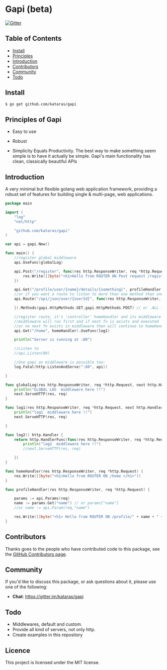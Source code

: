 # Gapi  (beta)
[![Gitter](https://badges.gitter.im/Join%20Chat.svg)](https://gitter.im/kataras/gapi?utm_source=badge&utm_medium=badge&utm_campaign=pr-badge)

## Table of Contents

- [Install](#install)
- [Principles](#principles-of-gapi)
- [Introduction](#introduction)
- [Contributors](#contributors)
- [Community](#community)
- [Todo](#todo)

## Install

```sh
$ go get github.com/kataras/gapi
```
## Principles of Gapi

- Easy to use

- Robust

- Simplicity Equals Productivity. The best way to make something seem simple is to have it actually be simple. Gapi's main functionality has clean, classically beautiful APIs

## Introduction

A very minimal but flexible golang web application framework, providing a robust set of features for building single & multi-page, web applications.

```go
package main

import (
	"log"
	"net/http"

	"github.com/kataras/gapi"
)

var api = gapi.New()

func main() {
	//register global middleware
	api.UseFunc(globalLog)

	api.Post("/register", func(res http.ResponseWriter, req *http.Request) {
		res.Write([]byte("<h1>Hello from ROUTER ON Post request /register </h1>"))
	})

	api.Get("/profile/user/{name}/details/{something}", profileHandler) // Parameters
	//or if you want a route to listen to more than one method than one you can do that:
	api.Route("/api/json/user/{userId}", func(res http.ResponseWriter, req *http.Request) {

	}).Methods(gapi.HttpMethods.GET,gapi.HttpMethods.POST) // or .ALL if you want all (get,post,head,put,options,delete,patch...)

	//register route, it's 'controller' homeHandler and its middleware log1,
	//middleware will run first and if next fn is exists and executed
	//or no next fn exists in middleware then will continue to homeHandler
	api.Get("/home", homeHandler).UseFunc(log1)

	println("Server is running at :80")

	//Listen to
	//api.Listen(80)

	//Use gapi as middleware is possible too:
	log.Fatal(http.ListenAndServe(":80", api))

}

func globalLog(res http.ResponseWriter, req *http.Request, next http.HandlerFunc) {
	println("GLOBAL LOG  middleware here !!")
	next.ServeHTTP(res, req)
}

func log1(res http.ResponseWriter, req *http.Request, next http.HandlerFunc) {
	println("log1  middleware here !!")
	next.ServeHTTP(res, req)

}

func log2() http.Handler {
	return http.HandlerFunc(func(res http.ResponseWriter, req *http.Request) {
		println("log2  middleware here !!")
		//next.ServeHTTP(res, req)

	})
}

func homeHandler(res http.ResponseWriter, req *http.Request) {
	res.Write([]byte("<h1>Hello from ROUTER ON /home </h1>"))
}

func profileHandler(res http.ResponseWriter, req *http.Request) {

	params := api.Params(req)
	name := params.Get("name") // or params["name"]
	//or name := api.Param(req,"name")

	res.Write([]byte("<h1> Hello from ROUTER ON /profile/" + name + " </h1>"))
}

```

## Contributors

Thanks goes to the people who have contributed code to this package, see the
[GitHub Contributors page][].

[GitHub Contributors page]: https://github.com/kataras/gapi/graphs/contributors



## Community

If you'd like to discuss this package, or ask questions about it, please use one
of the following:

* **Chat**: https://gitter.im/kataras/gapi


## Todo
*  Middlewares, default and custom.
*  Provide all kind of servers, not only http.
*  Create examples in this repository

## Licence

This project is licensed under the MIT license.

